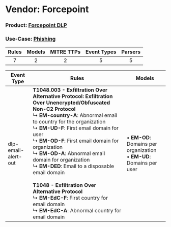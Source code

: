Vendor: Forcepoint
==================
### Product: [Forcepoint DLP](../ds_forcepoint_forcepoint_dlp.md)
### Use-Case: [Phishing](../../../../UseCases/uc_phishing.md)

| Rules | Models | MITRE TTPs | Event Types | Parsers |
|:-----:|:------:|:----------:|:-----------:|:-------:|
|   7   |   2    |     2      |      5      |    5    |

| Event Type          | Rules                                                                                                                                                                                                                                                                                                                                                                                                                                                                                                                                                                                                      | Models                                                                         |
| ------------------- | ---------------------------------------------------------------------------------------------------------------------------------------------------------------------------------------------------------------------------------------------------------------------------------------------------------------------------------------------------------------------------------------------------------------------------------------------------------------------------------------------------------------------------------------------------------------------------------------------------------- | ------------------------------------------------------------------------------ |
| dlp-email-alert-out | <b>T1048.003 - Exfiltration Over Alternative Protocol: Exfiltration Over Unencrypted/Obfuscated Non-C2 Protocol</b><br> ↳ <b>EM-country-A</b>: Abnormal email to country for the organization<br> ↳ <b>EM-UD-F</b>: First email domain for user<br> ↳ <b>EM-OD-F</b>: First email domain for organization<br> ↳ <b>EM-OD-A</b>: Abnormal email domain for organization<br> ↳ <b>EM-DED</b>: Email to a disposable email domain<br><br><b>T1048 - Exfiltration Over Alternative Protocol</b><br> ↳ <b>EM-EdC-F</b>: First country for email domain<br> ↳ <b>EM-EdC-A</b>: Abnormal country for email domain |  • <b>EM-OD</b>: Domains per organization<br> • <b>EM-UD</b>: Domains per user |